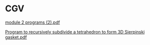 # CGV
[module 2 programs (2).pdf](https://github.com/Manu4400/CGV/files/14393314/module.2.programs.2.pdf)

[Program to recursively subdivide a tetrahedron to form 3D Sierpinski gasket.pdf](https://github.com/Manu4400/CGV/files/14393821/Program.to.recursively.subdivide.a.tetrahedron.to.form.3D.Sierpinski.gasket.pdf)


